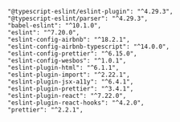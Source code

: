     "@typescript-eslint/eslint-plugin": "^4.29.3",
    "@typescript-eslint/parser": "^4.29.3",
    "babel-eslint": "^10.1.0",
    "eslint": "^7.20.0",
    "eslint-config-airbnb": "^18.2.1",
    "eslint-config-airbnb-typescript": "^14.0.0",
    "eslint-config-prettier": "^6.15.0",
    "eslint-config-wesbos": "^1.0.1",
    "eslint-plugin-html": "^6.1.1",
    "eslint-plugin-import": "^2.22.1",
    "eslint-plugin-jsx-a11y": "^6.4.1",
    "eslint-plugin-prettier": "^3.4.1",
    "eslint-plugin-react": "^7.22.0",
    "eslint-plugin-react-hooks": "^4.2.0",
    "prettier": "^2.2.1",
